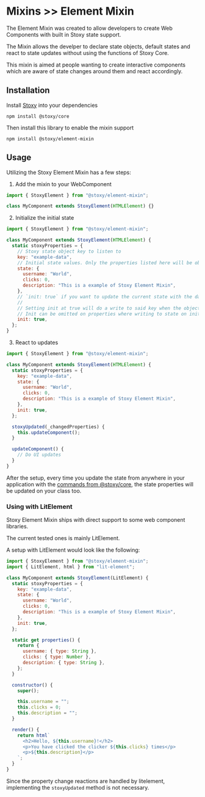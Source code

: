# Mixins >> Element Mixin

The Element Mixin was created to allow developers to create Web Components with built in Stoxy state support.

The Mixin allows the develper to declare state objects, default states and react to state updates without using
the functions of Stoxy Core.

This mixin is aimed at people wanting to create interactive components which are aware of state changes around them
and react accordingly.

## Installation

Install [Stoxy](https://github.com/Matsuuu/stoxy) into your dependencies

```
npm install @stoxy/core
```

Then install this library to enable the mixin support

```
npm install @stoxy/element-mixin
```

## Usage

Utilizing the Stoxy Element Mixin has a few steps:

1. Add the mixin to your WebComponent

```javascript
import { StoxyElement } from "@stoxy/element-mixin";

class MyComponent extends StoxyElement(HTMLElement) {}
```

2. Initialize the initial state

```javascript
import { StoxyElement } from "@stoxy/element-mixin";

class MyComponent extends StoxyElement(HTMLElement) {
  static stoxyProperties = {
    // Stoxy state object key to listen to
    key: "example-data",
    // Initial state values. Only the properties listed here will be observed
    state: {
      username: "World",
      clicks: 0,
      description: "This is a example of Stoxy Element Mixin",
    },
    // `init: true` if you want to update the current state with the data above
    //
    // Setting init at true will do a write to said key when the object is initialized
    // Init can be omitted on properties where writing to state on initialization is not wanted
    init: true,
  };
}
```

3. React to updates

```javascript
import { StoxyElement } from "@stoxy/element-mixin";

class MyComponent extends StoxyElement(HTMLElement) {
  static stoxyProperties = {
    key: "example-data",
    state: {
      username: "World",
      clicks: 0,
      description: "This is a example of Stoxy Element Mixin",
    },
    init: true,
  };

  stoxyUpdated(_changedProperties) {
    this.updateComponent();
  }

  updateComponent() {
    // Do UI updates
  }
}
```

After the setup, every time you update the state from anywhere in your application with the [commands
from @stoxy/core](https://stoxy.dev/docs/methods/add/), the state properties will be updated on your
class too.

### Using with LitElement

Stoxy Element Mixin ships with direct support to some web component libraries.

The current tested ones is mainly LitElement.

A setup with LitElement would look like the following:

```javascript
import { StoxyElement } from "@stoxy/element-mixin";
import { LitElement, html } from "lit-element";

class MyComponent extends StoxyElement(LitElement) {
  static stoxyProperties = {
    key: "example-data",
    state: {
      username: "World",
      clicks: 0,
      description: "This is a example of Stoxy Element Mixin",
    },
    init: true,
  };

  static get properties() {
    return {
      username: { type: String },
      clicks: { type: Number },
      description: { type: String },
    };
  }

  constructor() {
    super();

    this.username = "";
    this.clicks = 0;
    this.description = "";
  }

  render() {
    return html`
      <h2>Hello, ${this.username}!</h2>
      <p>You have clicked the clicker ${this.clicks} times</p>
      <p>${this.description}</p>
    `;
  }
}
```

Since the property change reactions are handled by litelement, implementing the
`stoxyUpdated` method is not necessary.
